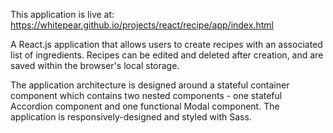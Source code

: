 This application is live at: https://whitepear.github.io/projects/react/recipe/app/index.html

A React.js application that allows users to create recipes with an associated list of ingredients. Recipes can be edited and deleted after creation, and are saved within the browser's local storage.

The application architecture is designed around a stateful container component which contains two nested components - one stateful Accordion component and one functional Modal component. The application is responsively-designed and styled with Sass.
